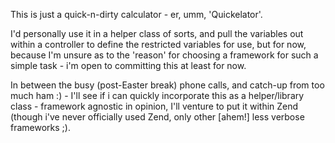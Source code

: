 This is just a quick-n-dirty calculator - er, umm, 'Quickelator'.

I'd personally use it in a helper class of sorts, and pull the variables out within a controller to define the restricted variables for use, but for now, because I'm unsure as to the 'reason' for choosing a framework for such a simple task - i'm open to committing this at least for now.

In between the busy (post-Easter break) phone calls, and catch-up from too much ham :) - I'll see if i can quickly incorporate this as a helper/library class - framework agnostic in opinion, I'll venture to put it within Zend (though i've never officially used Zend, only other [ahem!] less verbose frameworks ;).